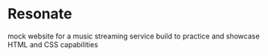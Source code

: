 # Resonate
mock website for a music streaming service
build to practice and showcase HTML and CSS capabilities
